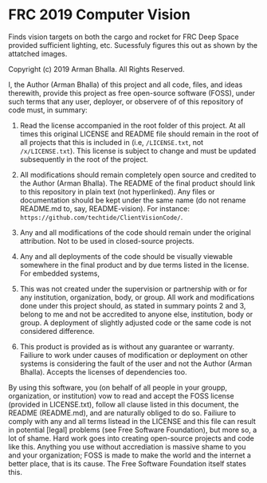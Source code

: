 # FRC 2019 Computer Vision 
Finds vision targets on both the cargo and rocket for FRC Deep Space provided sufficient lighting, etc. Sucessfuly figures this out as shown by the attatched images.

Copyright (c) 2019 Arman Bhalla. All Rights Reserved.

I, the Author (Arman Bhalla) of this project and all code, files, and ideas therewith, provide this project as free open-source software (FOSS), under such terms that any user, deployer, or observere of
of this repository of code must, in summary:

1. Read the license accompanied in the root folder of this project. At all times this original LICENSE and README file should remain in the root
of all projects that this is included in (i.e, ``/LICENSE.txt``, not ``/x/LICENSE.txt``). This license is subject to change and must be updated subsequently in the root of the project.

2. All modifications should remain completely open source and credited to the Author (Arman Bhalla). The README of the final product should link to this repository in plain text (not hyperlinked). 
Any files or documentation should be kept under the same name (do not rename README.md to, say, README-vision). For instance: ``https://github.com/techtide/ClientVisionCode/``.

3. Any and all modifications of the code should remain under the original attribution. Not to be used in closed-source projects.

4. Any and all deployments of the code should be visually viewable somewhere in the final product and by due terms listed in the license. For embedded systems, 

5. This was not created under the supervision or partnership with or for any institution, organization, body, or group.
All work and modifications done under this project should, as stated in summary points 2 and 3, belong to me and not be accredited to anyone else, institution, body or group. A deployment of slightly adjusted code or the same code is not considered difference. 

6. This product is provided as is without any guarantee or warranty. Failiure to work under causes of modification or deployment on other systems is considering the fault of the user and not the Author (Arman Bhalla). Accepts the licenses of dependencies too.

By using this software, you (on behalf of all people in your groupp, organization, or institution) vow to read and accept the FOSS license (provided in LICENSE.txt), follow all clause listed in this document, the README (README.md), and are naturally obliged to do so.
Failiure to comply with any and all terms listead in the LICENSE and this file can result in potential [legal] problems (see Free Software Foundation), but more so, a lot of shame. Hard work goes into creating open-source projects and code like this. 
Anything you use without accrediation is massive shame to you and your organization; FOSS is made to make the world and the internet a better place, that is its cause. The Free Software Foundation itself states this.
